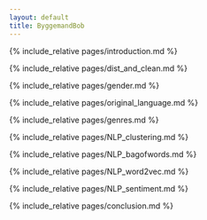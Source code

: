 ```yaml
---
layout: default
title: ByggemandBob
---
```



{% include_relative pages/introduction.md %}


{% include_relative pages/dist_and_clean.md %}


{% include_relative pages/gender.md %}


{% include_relative pages/original_language.md %}


{% include_relative pages/genres.md %}


{% include_relative pages/NLP_clustering.md %}


{% include_relative pages/NLP_bagofwords.md %}


{% include_relative pages/NLP_word2vec.md %}


{% include_relative pages/NLP_sentiment.md %}


{% include_relative pages/conclusion.md %}

